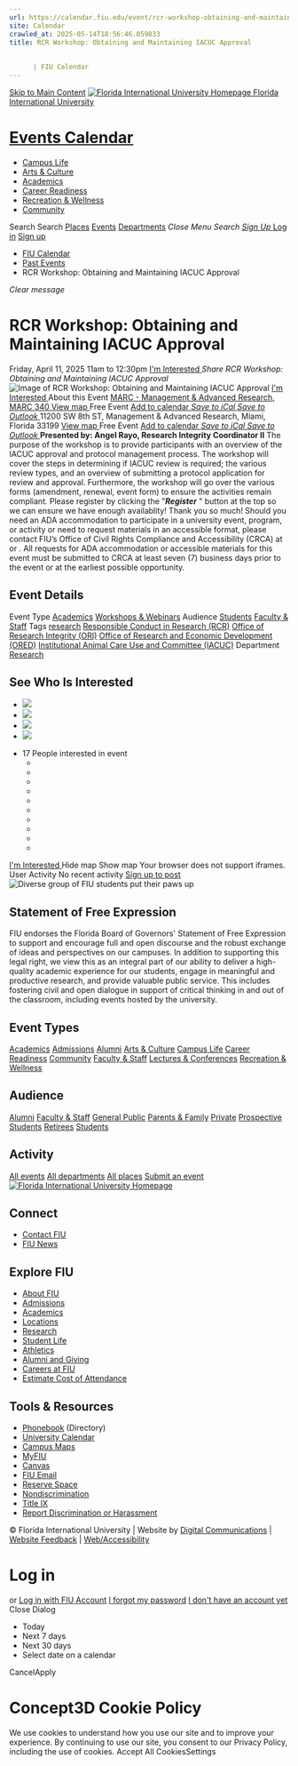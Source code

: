 ```yaml
---
url: https://calendar.fiu.edu/event/rcr-workshop-obtaining-and-maintaining-iacuc-approval
site: Calendar
crawled_at: 2025-05-14T18:56:46.059833
title: RCR Workshop: Obtaining and Maintaining IACUC Approval 
    
    
      | FIU Calendar
---
```


[Skip to Main Content](https://calendar.fiu.edu/event/rcr-workshop-obtaining-and-maintaining-iacuc-approval#main-content)
[![Florida International University Homepage](https://digicdn.fiu.edu/core/_assets/images/logo-top.png) Florida International University](https://www.fiu.edu)
# [Events Calendar ](https://calendar.fiu.edu/)
  * [Campus Life](https://calendar.fiu.edu/calendar?event_types%5B%5D=127595)
  * [Arts & Culture](https://calendar.fiu.edu/calendar?event_types%5B%5D=127590)
  * [Academics](https://calendar.fiu.edu/calendar?event_types%5B%5D=127582)
  * [Career Readiness](https://calendar.fiu.edu/calendar?event_types%5B%5D=127584)
  * [Recreation & Wellness](https://calendar.fiu.edu/calendar?event_types%5B%5D=127603)
  * [Community](https://calendar.fiu.edu/calendar?event_types%5B%5D=127601)


Search Search
[Places](https://calendar.fiu.edu/search/places) [Events](https://calendar.fiu.edu/calendar) [Departments](https://calendar.fiu.edu/search/departments)
_Close Menu_
_Search_ [ _Sign Up_ ](https://calendar.fiu.edu/signup)
[Log in](https://calendar.fiu.edu/auth/shib_login?previous_url=https%3A%2F%2Fcalendar.fiu.edu%2Fevent%2Frcr-workshop-obtaining-and-maintaining-iacuc-approval) [Sign up](https://calendar.fiu.edu/signup)
  * [FIU Calendar](https://calendar.fiu.edu/)
  * [Past Events](https://calendar.fiu.edu/calendar/day/2025/4/11)
  * RCR Workshop: Obtaining and Maintaining IACUC Approval 


_Clear message_
# RCR Workshop: Obtaining and Maintaining IACUC Approval 
Friday, April 11, 2025 11am to 12:30pm 
[ I'm Interested ](https://calendar.fiu.edu/event/48109609192588/confirm?return=https%3A%2F%2Fcalendar.fiu.edu%2Fevent%2Frcr-workshop-obtaining-and-maintaining-iacuc-approval)
_Share RCR Workshop: Obtaining and Maintaining IACUC Approval_
![Image of RCR Workshop: Obtaining and Maintaining IACUC Approval ](https://localist-images.azureedge.net/photos/664326/card/7eb1b843932ccca9c16245cc99f64d88370c9c69.jpg)
[ I'm Interested ](https://calendar.fiu.edu/event/48109609192588/confirm?return=https%3A%2F%2Fcalendar.fiu.edu%2Fevent%2Frcr-workshop-obtaining-and-maintaining-iacuc-approval)
About this Event
[ MARC - Management & Advanced Research, MARC 340 ](https://calendar.fiu.edu/marc) [View map ](https://calendar.fiu.edu/event/rcr-workshop-obtaining-and-maintaining-iacuc-approval#about_map) Free Event
[Add to calendar ](https://calendar.fiu.edu/event/rcr-workshop-obtaining-and-maintaining-iacuc-approval)
[ _Save to iCal_ ](https://calendar.fiu.edu/event/rcr-workshop-obtaining-and-maintaining-iacuc-approval.ics "Save to iCal") [ _Save to Outlook_ ](https://calendar.fiu.edu/event/rcr-workshop-obtaining-and-maintaining-iacuc-approval.ics "Save to Outlook")
11200 SW 8th ST, Management & Advanced Research, Miami, Florida 33199
[View map ](https://calendar.fiu.edu/event/rcr-workshop-obtaining-and-maintaining-iacuc-approval#about_map) Free Event
[Add to calendar ](https://calendar.fiu.edu/event/rcr-workshop-obtaining-and-maintaining-iacuc-approval)
[ _Save to iCal_ ](https://calendar.fiu.edu/event/rcr-workshop-obtaining-and-maintaining-iacuc-approval.ics "Save to iCal") [ _Save to Outlook_ ](https://calendar.fiu.edu/event/rcr-workshop-obtaining-and-maintaining-iacuc-approval.ics "Save to Outlook")
**Presented by: Angel Rayo, Research Integrity Coordinator II**
The purpose of the workshop is to provide participants with an overview of the IACUC approval and protocol management process. The workshop will cover the steps in determining if IACUC review is required; the various review types, and an overview of submitting a protocol application for review and approval. Furthermore, the workshop will go over the various forms (amendment, renewal, event form) to ensure the activities remain compliant. 
Please register by clicking the "**_Register_** " button at the top so we can ensure we have enough availablity! Thank you so much! 
Should you need an ADA accommodation to participate in a university event, program, or activity or need to request materials in an accessible format, please contact FIU’s Office of Civil Rights Compliance and Accessibility (CRCA) at or . All requests for ADA accommodation or accessible materials for this event must be submitted to CRCA at least seven (7) business days prior to the event or at the earliest possible opportunity. 
## Event Details
Event Type
[Academics](https://calendar.fiu.edu/search/events?event_types%5B%5D=127582) [Workshops & Webinars](https://calendar.fiu.edu/search/events?event_types%5B%5D=127588)
Audience
[Students](https://calendar.fiu.edu/search/events?event_types%5B%5D=121719) [Faculty & Staff](https://calendar.fiu.edu/search/events?event_types%5B%5D=121720)
Tags
[research](https://calendar.fiu.edu/search/events?event_types%5B%5D=6881) [Responsible Conduct in Research (RCR)](https://calendar.fiu.edu/search/events?event_types%5B%5D=38137663174992) [Office of Research Integrity (ORI)](https://calendar.fiu.edu/search/events?event_types%5B%5D=38137663176017) [Office of Research and Economic Development (ORED)](https://calendar.fiu.edu/search/events?event_types%5B%5D=38137663177042) [Institutional Animal Care Use and Committee (IACUC)](https://calendar.fiu.edu/search/events?event_types%5B%5D=44719894149962)
Department
[Research](https://calendar.fiu.edu/department/research)
##  See Who Is Interested 
  * ![](https://localist-images.azureedge.net/photos/664326/small/7eb1b843932ccca9c16245cc99f64d88370c9c69.jpg)
  * ![](https://localist-images.azureedge.net/photos/664326/small/7eb1b843932ccca9c16245cc99f64d88370c9c69.jpg)
  * ![](https://localist-images.azureedge.net/photos/664326/small/7eb1b843932ccca9c16245cc99f64d88370c9c69.jpg)
  * ![](https://localist-images.azureedge.net/photos/664326/small/7eb1b843932ccca9c16245cc99f64d88370c9c69.jpg)


+ 17 People interested in event 
  * [](https://calendar.fiu.edu/event/rcr-workshop-obtaining-and-maintaining-iacuc-approval)
  * [](https://calendar.fiu.edu/event/rcr-workshop-obtaining-and-maintaining-iacuc-approval)
  * [](https://calendar.fiu.edu/event/rcr-workshop-obtaining-and-maintaining-iacuc-approval)
  * [](https://calendar.fiu.edu/event/rcr-workshop-obtaining-and-maintaining-iacuc-approval)
  * [](https://calendar.fiu.edu/event/rcr-workshop-obtaining-and-maintaining-iacuc-approval)
  * [](https://calendar.fiu.edu/event/rcr-workshop-obtaining-and-maintaining-iacuc-approval)
  * [](https://calendar.fiu.edu/event/rcr-workshop-obtaining-and-maintaining-iacuc-approval)
  * [](https://calendar.fiu.edu/event/rcr-workshop-obtaining-and-maintaining-iacuc-approval)
  * [](https://calendar.fiu.edu/event/rcr-workshop-obtaining-and-maintaining-iacuc-approval)
  * [](https://calendar.fiu.edu/event/rcr-workshop-obtaining-and-maintaining-iacuc-approval)


[ I'm Interested ](https://calendar.fiu.edu/event/48109609192588/confirm?return=https%3A%2F%2Fcalendar.fiu.edu%2Fevent%2Frcr-workshop-obtaining-and-maintaining-iacuc-approval)
Hide map Show map
Your browser does not support iframes.
User Activity
No recent activity
[Sign up to post](https://calendar.fiu.edu/auth/shib_login?previous_url=https%3A%2F%2Fcalendar.fiu.edu%2Fevent%2Frcr-workshop-obtaining-and-maintaining-iacuc-approval)
![Diverse group of FIU students put their paws up](https://www.fiu.edu/_assets/images/thumbnail-students-paw.jpg)
## Statement of Free Expression
FIU endorses the Florida Board of Governors' Statement of Free Expression to support and encourage full and open discourse and the robust exchange of ideas and perspectives on our campuses. In addition to supporting this legal right, we view this as an integral part of our ability to deliver a high-quality academic experience for our students, engage in meaningful and productive research, and provide valuable public service. This includes fostering civil and open dialogue in support of critical thinking in and out of the classroom, including events hosted by the university.
## Event Types
[Academics](https://calendar.fiu.edu/calendar?event_types%5B%5D=127582)
[Admissions](https://calendar.fiu.edu/calendar?event_types%5B%5D=127583)
[Alumni](https://calendar.fiu.edu/calendar?event_types%5B%5D=127589)
[Arts & Culture](https://calendar.fiu.edu/calendar?event_types%5B%5D=127590)
[Campus Life](https://calendar.fiu.edu/calendar?event_types%5B%5D=127595)
[Career Readiness](https://calendar.fiu.edu/calendar?event_types%5B%5D=127584)
[Community](https://calendar.fiu.edu/calendar?event_types%5B%5D=127601)
[Faculty & Staff](https://calendar.fiu.edu/calendar?event_types%5B%5D=127602)
[Lectures & Conferences](https://calendar.fiu.edu/calendar?event_types%5B%5D=127587)
[Recreation & Wellness](https://calendar.fiu.edu/calendar?event_types%5B%5D=127603)
## Audience
[Alumni](https://calendar.fiu.edu/calendar?event_types%5B%5D=121721)
[Faculty & Staff](https://calendar.fiu.edu/calendar?event_types%5B%5D=121720)
[General Public](https://calendar.fiu.edu/calendar?event_types%5B%5D=121722)
[Parents & Family](https://calendar.fiu.edu/calendar?event_types%5B%5D=36918157286658)
[Private](https://calendar.fiu.edu/calendar?event_types%5B%5D=129753)
[Prospective Students](https://calendar.fiu.edu/calendar?event_types%5B%5D=121723)
[Retirees](https://calendar.fiu.edu/calendar?event_types%5B%5D=37290279036119)
[Students](https://calendar.fiu.edu/calendar?event_types%5B%5D=121719)
## Activity
[All events](https://calendar.fiu.edu/search?what=events)
[All departments](https://calendar.fiu.edu/search/departments)
[All places](https://calendar.fiu.edu/search?what=places)
[Submit an event](https://calendar.fiu.edu/admin/events/new/basic-information)
[ ![Florida International University Homepage](https://digicdn.fiu.edu/core/_assets/images/footer-logo.svg) ](https://www.fiu.edu/)
## Connect
  * [Contact FIU](https://www.fiu.edu/about/contact-us/index.html)
  * [FIU News](https://news.fiu.edu/)


## Explore FIU
  * [About FIU](https://www.fiu.edu/about/index.html)
  * [Admissions](https://www.fiu.edu/admissions/index.html)
  * [Academics](https://www.fiu.edu/academics/index.html)
  * [Locations](https://www.fiu.edu/locations/index.html)
  * [Research](https://www.fiu.edu/research/index.html)
  * [Student Life](https://www.fiu.edu/student-life/index.html)
  * [Athletics](https://www.fiu.edu/athletics/index.html)
  * [Alumni and Giving](https://www.fiu.edu/alumni-and-giving/index.html)
  * [Careers at FIU](https://hr.fiu.edu/careers/)
  * [Estimate Cost of Attendance](https://onestop.fiu.edu/finances/estimate-your-costs/)


## Tools & Resources
  * [Phonebook](https://phonebook.fiu.edu) (Directory)
  * [University Calendar](https://calendar.fiu.edu/)
  * [Campus Maps](https://campusmaps.fiu.edu/)
  * [MyFIU](https://my.fiu.edu/)
  * [Canvas](https://canvas.fiu.edu)
  * [FIU Email](http://mail.fiu.edu/)
  * [Reserve Space](https://reservespace.fiu.edu/make-reservation/)
  * [Nondiscrimination](https://ace.fiu.edu/civil-rights-and-accessibility/harassment-and-discrimination/)
  * [Title IX](https://ace.fiu.edu/title-ix/)
  * [Report Discrimination or Harassment](https://report.fiu.edu/)


© Florida International University  | Website by [Digital Communications](https://stratcomm.fiu.edu/digital-print/websites/) | [Website Feedback](https://webforms.fiu.edu/view.php?id=370774&element_5=https://calendar.fiu.edu/https://calendar.fiu.edu/) | [Web/Accessibility](https://accessibility.fiu.edu/)
# Log in
or
[Log in with FIU Account](https://calendar.fiu.edu/auth/shib_login?previous_url=https%3A%2F%2Fcalendar.fiu.edu%2Fevent%2Frcr-workshop-obtaining-and-maintaining-iacuc-approval)
[I forgot my password](https://calendar.fiu.edu/auth/forgot) [I don't have an account yet](https://calendar.fiu.edu/signup)
Close Dialog
  * Today
  * Next 7 days
  * Next 30 days
  * Select date on a calendar


CancelApply
# Concept3D Cookie Policy
We use cookies to understand how you use our site and to improve your experience. By continuing to use our site, you consent to our Privacy Policy, including the use of cookies. 
Accept All CookiesSettings
